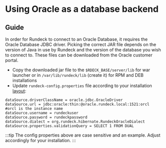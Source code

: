 # Using Oracle as a database backend

<!---
Original
http://support.rundeck.com/customer/en/portal/articles/2415681-oracle-setup)
--->

## Guide

In order for Rundeck to connect to an Oracle Database, it requires the Oracle Database JDBC driver. Picking the correct JAR file depends on the version of Java in use by Rundeck and the version of the database you wish to connect to.  These files can be downloaded from the Oracle customer portal.


- Copy the downloaded jar file to the `$RDECK_BASE/server/lib` for war launcher or in `/var/lib/rundeck/lib` (create it) for RPM and DEB installations
- Update `rundeck-config.properties` file according to your installation [layout](/administration/configuration/config-file-reference.md#configuration-layout):

```properties
dataSource.driverClassName = oracle.jdbc.OracleDriver
dataSource.url = jdbc:oracle:thin:@oracle.rundeck.local:1521:orcl #orcl is the instance name
dataSource.username = rundeckuser
dataSource.password = rundeckpassword
dataSource.dialect = org.rundeck.hibernate.RundeckOracleDialect
dataSource.properties.validationQuery = SELECT 1 FROM DUAL
```

:::tip
The config properties above are case sensitive and an example.  Adjust accordingly for your installation.
:::
